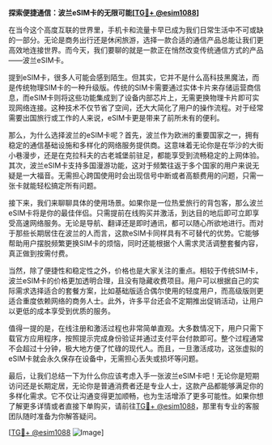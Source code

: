 **探索便捷通信：波兰eSIM卡的无限可能[[TG💪+ @esim1088](https://t.me/s/esim1088)]**

在当今这个高度互联的世界里，手机卡和流量卡早已成为我们日常生活中不可或缺的一部分。无论是商务出行还是休闲旅游，选择一款合适的通信产品总能让我们更高效地连接世界。而今天，我们要聊的就是一款正在悄然改变传统通信方式的产品——波兰eSIM卡。

提到eSIM卡，很多人可能会感到陌生。但其实，它并不是什么高科技黑魔法，而是传统物理SIM卡的一种升级版。传统的SIM卡需要通过实体卡片来存储运营商信息，而eSIM卡则将这些功能集成到了设备内部芯片上，无需更换物理卡片即可实现网络连接。这种技术不仅节省了空间，还大大简化了用户的操作流程。对于经常需要出国旅行或工作的人来说，eSIM卡更是带来了前所未有的便利。

那么，为什么选择波兰的eSIM卡呢？首先，波兰作为欧洲的重要国家之一，拥有稳定的通信基础设施和多样化的网络服务提供商。这意味着无论你是在华沙的大街小巷漫步，还是在克拉科夫的古老城堡前驻足，都能享受到流畅稳定的上网体验。其次，波兰eSIM卡支持多国漫游功能，这对于频繁往返于多个国家的用户来说无疑是一大福音。无需担心跨国使用时会出现信号中断或者高额费用的问题，只需一张卡就能轻松搞定所有问题。

接下来，我们来聊聊具体的使用场景。如果你是一位热爱旅行的背包客，那么波兰eSIM卡将是你的最佳伴侣。只需提前在线购买并激活，到达目的地后即可立即享受高速网络服务。无论是导航、翻译还是即时通讯，都可以随心所欲地进行。而对于那些长期居住在波兰的人而言，这款eSIM卡同样具有不可替代的优势。它能够帮助用户摆脱频繁更换SIM卡的烦恼，同时还能根据个人需求灵活调整套餐内容，真正做到按需付费。

当然，除了便捷性和稳定性之外，价格也是大家关注的重点。相较于传统SIM卡，波兰eSIM卡的价格更加透明合理，且没有隐藏收费项目。用户可以根据自己的实际需求选择适合的套餐方案，比如基础版适合偶尔使用的轻度用户，而高级版则更适合重度依赖网络的商务人士。此外，许多平台还会不定期推出促销活动，让用户以更低的成本享受到优质的服务。

值得一提的是，在线注册和激活过程也非常简单直观。大多数情况下，用户只需下载官方应用程序，按照提示完成身份验证并通过支付平台付款即可。整个过程通常不会超过十分钟，极大地方便了忙碌的现代人。而且，一旦激活成功，这张虚拟的eSIM卡就会永久保存在设备中，无需担心丢失或损坏等问题。

最后，让我们总结一下为什么你应该考虑入手一张波兰eSIM卡吧！无论你是短期访问还是长期定居，无论你是普通消费者还是专业人士，这款产品都能够满足你的多样化需求。它不仅让沟通变得更加顺畅，也为生活增添了更多可能性。如果你想了解更多详情或者直接下单购买，请前往[TG💪+ @esim1088](https://t.me/s/esim1088)，那里有专业的客服团队随时准备为你解答疑问。

[[TG💪+ @esim1088](https://t.me/s/esim1088) ![Image](https://i.postimg.cc/4NQfJmqS/Snipaste-2025-05-13-00-14-12.png)]